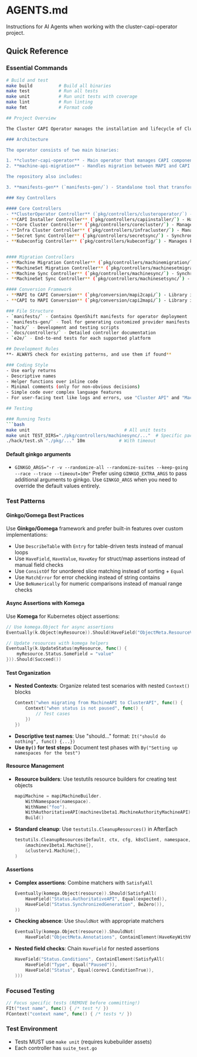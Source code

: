 # AGENTS.md

Instructions for AI Agents when working with the cluster-capi-operator project.

## Quick Reference

### Essential Commands
```bash
# Build and test
make build          # Build all binaries
make test           # Run all tests
make unit           # Run unit tests with coverage
make lint           # Run linting
make fmt            # Format code

## Project Overview

The Cluster CAPI Operator manages the installation and lifecycle of Cluster API components on OpenShift clusters. It serves as a bridge between OpenShift's Machine API (MAPI) and the upstream Cluster API (CAPI), providing forward compatibility and migration capabilities.

### Architecture 

The operator consists of two main binaries:

1. **cluster-capi-operator** - Main operator that manages CAPI component installation and lifecycle
2. **machine-api-migration** - Handles migration between MAPI and CAPI resources

The repository also includes:

3. **manifests-gen** (`manifests-gen/`) - Standalone tool that transforms upstream Cluster API provider manifests into OpenShift-compatible format, applying OpenShift-specific annotations, replacing cert-manager with service-ca, and generating provider ConfigMaps with compressed components

### Key Controllers

#### Core Controllers
- **ClusterOperator Controller** (`pkg/controllers/clusteroperator/`) - Manages the operator's status in the cluster
- **CAPI Installer Controller** (`pkg/controllers/capiinstaller/`) - Handles installation of CAPI components
- **Core Cluster Controller** (`pkg/controllers/corecluster/`) - Manages CAPI Cluster resources representing the OpenShift cluster
- **Infra Cluster Controller** (`pkg/controllers/infracluster/`) - Manages infrastructure-specific cluster resources (AWS, Azure, GCP, etc.)
- **Secret Sync Controller** (`pkg/controllers/secretsync/`) - Synchronizes secrets between MAPI and CAPI namespaces
- **Kubeconfig Controller** (`pkg/controllers/kubeconfig/`) - Manages kubeconfig secrets for cluster access


#### Migration Controllers
- **Machine Migration Controller** (`pkg/controllers/machinemigration/`) - Handles handover of AuthoritativeAPI and object pausing for machine migration
- **MachineSet Migration Controller** (`pkg/controllers/machinesetmigration/`) - Handles handover of AuthoritativeAPI and object pausing for machineset migration
- **Machine Sync Controller** (`pkg/controllers/machinesync/`) - Synchronizes individual machine related resources between APIs
- **MachineSet Sync Controller** (`pkg/controllers/machinesetsync/`) - Synchronizes machineset related objects resources between APIs

#### Conversion Framework
- **MAPI to CAPI Conversion** (`pkg/conversion/mapi2capi/`) - Library implementing Conversion of MAPI resources to CAPI
- **CAPI to MAPI Conversion** (`pkg/conversion/capi2mapi/`) - Library implementing conversion of CAPI resources to MAPI

### File Structure
- `manifests/` - Contains OpenShift manifests for operator deployment
- `manifests-gen/` - Tool for generating customized provider manifests
- `hack/` - Development and testing scripts
- `docs/controllers/` - Detailed controller documentation
- `e2e/` - End-to-end tests for each supported platform

## Development Rules
**- ALWAYS check for existing patterns, and use them if found**

### Coding Style
- Use early returns
- Descriptive names
- Helper functions over inline code
- Minimal comments (only for non-obvious decisions)
- Simple code over complex language features
- For user-facing text like logs and errors, use "Cluster API" and "Machine API". For code and internal identifiers, use "CAPI" and "MAPI".

## Testing

### Running Tests
```bash
make unit                                    # All unit tests
make unit TEST_DIRS="./pkg/controllers/machinesync/..."  # Specific package directories/dirs
./hack/test.sh "./pkg/..." 10m             # With timeout
```
#### Default ginkgo arguments
- `GINKGO_ARGS="-r -v --randomize-all --randomize-suites --keep-going --race --trace --timeout=10m"`
Prefer using `GINKGO_EXTRA_ARGS` to pass additional arguments to ginkgo. Use `GINKGO_ARGS` when you need to override the default values entirely.

### Test Patterns

#### Ginkgo/Gomega Best Practices
Use **Ginkgo/Gomega** framework and prefer built-in features over custom implementations:
- Use `DescribeTable` with `Entry` for table-driven tests instead of manual loops
- Use `HaveField`, `HaveValue`, `HaveKey` for struct/map assertions instead of manual field checks
- Use `ConsistOf` for unordered slice matching instead of sorting + `Equal`
- Use `MatchError` for error checking instead of string contains
- Use `BeNumerically` for numeric comparisons instead of manual range checks

#### Async Assertions with Komega
Use **Komega** for Kubernetes object assertions:
```go
// Use komega.Object for async assertions
Eventually(k.Object(myResource)).Should(HaveField("ObjectMeta.ResourceVersion", Equal(expectedRV)))

// Update resources with komega helpers
Eventually(k.UpdateStatus(myResource, func() {
    myResource.Status.SomeField = "value"
})).Should(Succeed())
```

#### Test Organization
- **Nested Contexts**: Organize related test scenarios with nested `Context()` blocks
  ```go
  Context("when migrating from MachineAPI to ClusterAPI", func() {
      Context("when status is not paused", func() {
          // Test cases
      })
  })
  ```
- **Descriptive test names**: Use "should..." format: `It("should do nothing", func() {...})`
- **Use `By()` for test steps**: Document test phases with `By("Setting up namespaces for the test")`

#### Resource Management
- **Resource builders**: Use testutils resource builders for creating test objects
  ```go
  mapiMachine = mapiMachineBuilder.
      WithNamespace(namespace).
      WithName("foo").
      WithAuthoritativeAPI(machinev1beta1.MachineAuthorityMachineAPI).
      Build()
  ```
- **Standard cleanup**: Use `testutils.CleanupResources()` in AfterEach
  ```go
  testutils.CleanupResources(Default, ctx, cfg, k8sClient, namespace,
      &machinev1beta1.Machine{},
      &clusterv1.Machine{},
  )
  ```

#### Assertions
- **Complex assertions**: Combine matchers with `SatisfyAll`
  ```go
  Eventually(komega.Object(resource)).Should(SatisfyAll(
      HaveField("Status.AuthoritativeAPI", Equal(expected)),
      HaveField("Status.SynchronizedGeneration", BeZero()),
  ))
  ```
- **Checking absence**: Use `ShouldNot` with appropriate matchers
  ```go
  Eventually(komega.Object(resource)).ShouldNot(
      HaveField("ObjectMeta.Annotations", ContainElement(HaveKeyWithValue(key, value))))
  ```
- **Nested field checks**: Chain `HaveField` for nested assertions
  ```go
  HaveField("Status.Conditions", ContainElement(SatisfyAll(
      HaveField("Type", Equal("Paused")),
      HaveField("Status", Equal(corev1.ConditionTrue)),
  )))
  ```


### Focused Testing
```go
// Focus specific tests (REMOVE before committing!)
FIt("test name", func() { /* test */ })
FContext("context name", func() { /* tests */ })
```

### Test Environment
- Tests MUST use `make unit` (requires kubebuilder assets)
- Each controller has `suite_test.go`

